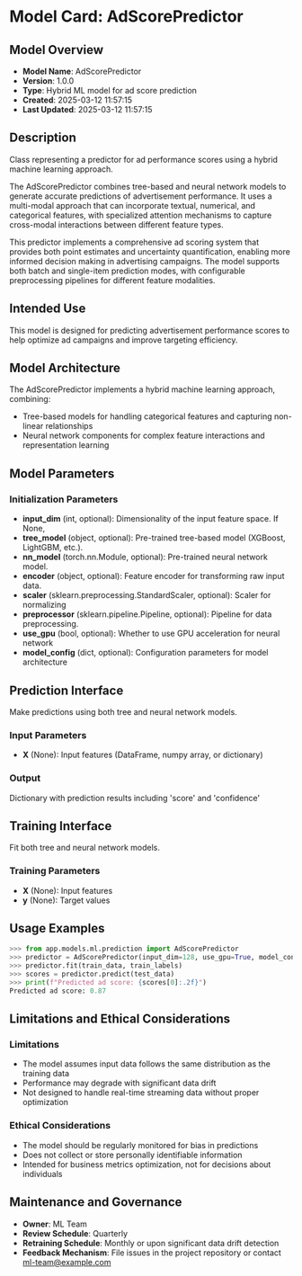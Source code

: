 # Model Card: AdScorePredictor

## Model Overview

- **Model Name**: AdScorePredictor
- **Version**: 1.0.0
- **Type**: Hybrid ML model for ad score prediction
- **Created**: 2025-03-12 11:57:15
- **Last Updated**: 2025-03-12 11:57:15

## Description

Class representing a predictor for ad performance scores using a hybrid machine learning approach.

The AdScorePredictor combines tree-based and neural network models to generate accurate
predictions of advertisement performance. It uses a multi-modal approach that can incorporate
textual, numerical, and categorical features, with specialized attention mechanisms to capture
cross-modal interactions between different feature types.

This predictor implements a comprehensive ad scoring system that provides both point estimates
and uncertainty quantification, enabling more informed decision making in advertising campaigns.
The model supports both batch and single-item prediction modes, with configurable preprocessing
pipelines for different feature modalities.

## Intended Use

This model is designed for predicting advertisement performance scores to help optimize ad campaigns
and improve targeting efficiency.

## Model Architecture

The AdScorePredictor implements a hybrid machine learning approach, combining:

- Tree-based models for handling categorical features and capturing non-linear relationships
- Neural network components for complex feature interactions and representation learning

## Model Parameters

### Initialization Parameters

- **input_dim** (int, optional): Dimensionality of the input feature space. If None,
- **tree_model** (object, optional): Pre-trained tree-based model (XGBoost, LightGBM, etc.).
- **nn_model** (torch.nn.Module, optional): Pre-trained neural network model.
- **encoder** (object, optional): Feature encoder for transforming raw input data.
- **scaler** (sklearn.preprocessing.StandardScaler, optional): Scaler for normalizing
- **preprocessor** (sklearn.pipeline.Pipeline, optional): Pipeline for data preprocessing.
- **use_gpu** (bool, optional): Whether to use GPU acceleration for neural network
- **model_config** (dict, optional): Configuration parameters for model architecture

## Prediction Interface

Make predictions using both tree and neural network models.

### Input Parameters

- **X** (None): Input features (DataFrame, numpy array, or dictionary)

### Output

Dictionary with prediction results including 'score' and 'confidence'

## Training Interface

Fit both tree and neural network models.

### Training Parameters

- **X** (None): Input features
- **y** (None): Target values

## Usage Examples

```python
>>> from app.models.ml.prediction import AdScorePredictor
>>> predictor = AdScorePredictor(input_dim=128, use_gpu=True, model_config={'layers': [256, 128]})
>>> predictor.fit(train_data, train_labels)
>>> scores = predictor.predict(test_data)
>>> print(f"Predicted ad score: {scores[0]:.2f}")
Predicted ad score: 0.87
```

## Limitations and Ethical Considerations

### Limitations
- The model assumes input data follows the same distribution as the training data
- Performance may degrade with significant data drift
- Not designed to handle real-time streaming data without proper optimization

### Ethical Considerations
- The model should be regularly monitored for bias in predictions
- Does not collect or store personally identifiable information
- Intended for business metrics optimization, not for decisions about individuals

## Maintenance and Governance

- **Owner**: ML Team
- **Review Schedule**: Quarterly
- **Retraining Schedule**: Monthly or upon significant data drift detection
- **Feedback Mechanism**: File issues in the project repository or contact ml-team@example.com

